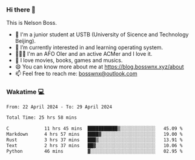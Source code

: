 ### Hi there 👋

<!--
**bosswnx/bosswnx** is a ✨ _special_ ✨ repository because its `README.md` (this file) appears on your GitHub profile.

Here are some ideas to get you started:

- 🔭 I’m currently working on ...
- 🌱 I’m currently learning ...
- 👯 I’m looking to collaborate on ...
- 🤔 I’m looking for help with ...
- 💬 Ask me about ...
- 📫 How to reach me: ...
- 😄 Pronouns: ...
- ⚡ Fun fact: ...
-->

This is Nelson Boss.

- 🏫 I'm a junior student at USTB (University of Sicence and Technology Beijing).
- 🌱 I’m currently interested in and learning operating system.
- 🧑🏻‍💻 I'm an AFO OIer and an active ACMer and I love it.
- 🥰 I love movies, books, games and musics.
- 😄 You can know more about me at https://blog.bosswnx.xyz/about
- 📫 Feel free to reach me: bosswnx@outlook.com

### Wakatime 💻

<!--START_SECTION:waka-->

```txt
From: 22 April 2024 - To: 29 April 2024

Total Time: 25 hrs 58 mins

C             11 hrs 45 mins  ███████████▒░░░░░░░░░░░░░   45.09 %
Markdown      4 hrs 57 mins   ████▓░░░░░░░░░░░░░░░░░░░░   19.00 %
Rust          3 hrs 37 mins   ███▒░░░░░░░░░░░░░░░░░░░░░   13.91 %
Text          2 hrs 37 mins   ██▓░░░░░░░░░░░░░░░░░░░░░░   10.06 %
Python        46 mins         ▓░░░░░░░░░░░░░░░░░░░░░░░░   02.95 %
```

<!--END_SECTION:waka-->
